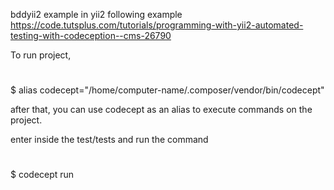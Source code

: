 bddyii2 example in yii2 following example https://code.tutsplus.com/tutorials/programming-with-yii2-automated-testing-with-codeception--cms-26790

To run project,
# 
$ alias codecept="/home/computer-name/.composer/vendor/bin/codecept"

after that, you can use codecept as an alias to execute commands on the project.

enter inside the test/tests and run the command

# 
$ codecept run


